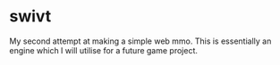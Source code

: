 # swivt

My second attempt at making a simple web mmo. This is essentially an engine which I will utilise for a future game project.